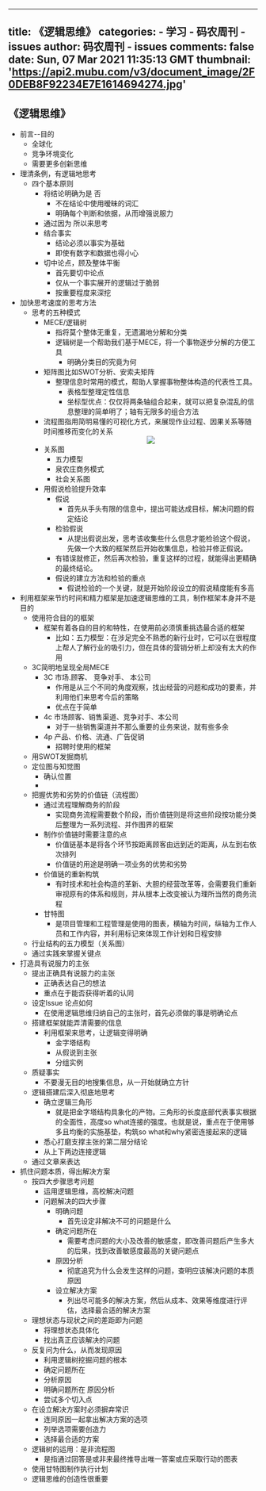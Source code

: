 
---
title: 《逻辑思维》
categories: 
    - 学习
    - 码农周刊 - issues
author: 码农周刊 - issues
comments: false
date: Sun, 07 Mar 2021 11:35:13 GMT
thumbnail: 'https://api2.mubu.com/v3/document_image/2F0DEB8F92234E7E1614694274.jpg'
---

<div>   
<h2>《逻辑思维》</h2><ul><li><span>前言--目的</span><ul><li><span>全球化</span></li><li><span>竞争环境变化</span></li><li><span>需要更多创新思维</span></li></ul></li><li><span>理清条例，有逻辑地思考</span><ul><li><span>四个基本原则</span><ul><li><span>将结论明确为是 否</span><ul><li><span>不在结论中使用暧昧的词汇</span></li><li><span>明确每个判断和依据，从而增强说服力</span></li></ul></li><li><span>通过因为 所以来思考</span></li><li><span>结合事实</span><ul><li><span>结论必须以事实为基础</span></li><li><span>即使有数字和数据也得小心</span></li></ul></li><li><span>切中论点，顾及整体平衡</span><ul><li><span>首先要切中论点</span></li><li><span>仅从一个事实展开的逻辑过于脆弱</span></li><li><span>按重要程度来深挖</span></li></ul></li></ul></li></ul></li><li><span>加快思考速度的思考方法</span><ul><li><span>思考的五种模式</span><ul><li><span>MECE/逻辑树</span><ul><li><span>指将莫个整体无重复，无遗漏地分解和分类</span></li><li><span>逻辑树</span><span class="codespan">是一个帮助我们基于MECE，将一个事物逐步分解的方便工具</span><ul><li><span>明确分类目的究竟为何</span></li></ul></li></ul></li><li><span>矩阵图</span><span class="codespan">比如SWOT分析、安索夫矩阵</span><ul><li><span>整理信息时常用的模式，帮助人掌握事物整体构造的代表性工具。</span><ul><li><span>表格型</span><span class="codespan">整理定性信息</span></li><li><span>坐标型</span><span class="codespan">优点：仅仅将两条轴组合起来，就可以把复杂混乱的信息整理的简单明了；轴有无限多的组合方法</span></li></ul></li></ul></li><li><span>流程图</span><span class="codespan">指用简明易懂的可视化方式，来展现作业过程、因果关系等随时间推移而变化的关系</span><span>
</span><div style="text-align: center;"><img src="https://api2.mubu.com/v3/document_image/2F0DEB8F92234E7E1614694274.jpg" style="max-width: 100%;object-fit: contain;" referrerpolicy="no-referrer"></div></li><li><span>关系图</span><ul><li><span>五力模型</span></li><li><span>泉农庄商务模式</span></li><li><span>社会关系图</span></li></ul></li><li><span>用假说检验提升效率</span><ul><li><span>假说</span><ul><li><span>首先从手头有限的信息中，提出可能达成目标，解决问题的假定结论</span></li></ul></li><li><span>检验假说</span><ul><li><span>从提出假说出发，思考该收集些什么信息才能检验这个假说，先做一个大致的框架然后开始收集信息，检验并修正假说。</span></li></ul></li><li><span>有错误就修正，然后再次检验，重复这样的过程，就能得出更精确的最终结论。</span></li><li><span>假说的建立方法和检验的重点</span><ul><li><span>假说检验的一个关键，就是开始阶段设立的假说精度能有多高</span></li></ul></li></ul></li></ul></li></ul></li><li><span>利用框架来节约时间和精力</span><span class="codespan">框架是加速逻辑思维的工具，制作框架本身并不是目的</span><ul><li><span>使用符合目的的框架</span><ul><li><span>框架有着各自的目的和特性，在使用前必须慎重挑选最合适的框架</span><ul><li><span>比如：五力模型：在涉足完全不熟悉的新行业时，它可以在很程度上帮人了解行业的吸引力，但在具体的营销分析上却没有太大的作用</span></li></ul></li></ul></li><li><span>3C简明地呈现全局MECE</span><ul><li><span>3C 市场.顾客、 竞争对手、 本公司   </span><ul><li><span>作用是从三个不同的角度观察，找出经营的问题和成功的要素，并利用他们来思考今后的策略</span></li><li><span>优点在于简单</span></li></ul></li><li><span>4c 市场顾客、销售渠道、竞争对手、本公司</span><ul><li><span>对于一些销售渠道并不那么重要的业务来说，就有些多余</span></li></ul></li><li><span>4p 产品、价格、流通、广告促销</span><ul><li><span>招聘时使用的框架</span></li></ul></li></ul></li><li><span>用SWOT发掘商机</span></li><li><span>定位图与知觉图</span><ul><li><span>确认位置</span></li><li></li></ul></li><li><span>把握优势和劣势的价值链（流程图）</span><ul><li><span>通过流程理解商务的阶段</span><ul><li><span>实现商务流程需要数个阶段，而价值链则是将这些阶段按功能分类后整理为一系列流程、并作图界的框架</span></li></ul></li><li><span>制作价值链时需要注意的点</span><ul><li><span>价值链基本是将各个环节按距离顾客由远到近的距离，从左到右依次排列</span></li><li><span>价值链的用途是明确一项业务的优势和劣势</span></li></ul></li><li><span>价值链的重新构筑</span><ul><li><span>有时技术和社会构造的革新、大胆的经营改革等，会需要我们重新审视原有的体系和规则，并从根本上改变被认为理所当然的商务流程</span></li></ul></li><li><span>甘特图</span><ul><li><span>是项目管理和工程管理是使用的图表，横轴为时间，纵轴为工作人员和工作内容，并利用标记来体现工作计划和日程安排</span></li></ul></li></ul></li><li><span>行业结构的五力模型（关系图）</span></li><li><span>通过实践来掌握关键点</span></li></ul></li><li><span>打造具有说服力的主张</span><ul><li><span>提出正确具有说服力的主张</span><ul><li><span>正确表达自己的想法</span></li><li><span>重点在于能否获得听着的认同</span></li></ul></li><li><span>设定lssue  论点如何</span><ul><li><span>在使用逻辑思维归纳自己的主张时，首先必须做的事是明确论点</span></li></ul></li><li><span>搭建框架就能弄清需要的信息</span><ul><li><span>利用框架来思考，让逻辑变得明确</span><ul><li><span>金字塔结构</span></li><li><span>从假说到主张</span></li><li><span>分组实例</span></li></ul></li></ul></li><li><span>质疑事实</span><ul><li><span>不要漫无目的地搜集信息，从一开始就确立方针</span></li></ul></li><li><span>逻辑搭建后深入彻底地思考</span><ul><li><span>确立逻辑三角形</span><ul><li><span>就是把金字塔结构具象化的产物。三角形的长度底部代表事实根据的全面性，高度so what连接的强度。也就是说，重点在于使用够多且均衡的实施基垫，构筑so what和why紧密连接起来的逻辑</span></li></ul></li><li><span>悉心打磨支撑主张的第二层分结论</span></li><li><span>从上下两边连接逻辑</span></li></ul></li><li><span>通过文章来表达</span></li></ul></li><li><span>抓住问题本质，得出解决方案</span><ul><li><span>按四大步骤思考问题</span><ul><li><span>运用逻辑思维，高校解决问题</span></li><li><span>问题解决的四大步骤</span><ul><li><span>明确问题</span><ul><li><span>首先设定非解决不可的问题是什么</span></li></ul></li><li><span>确定问题所在</span><ul><li><span>需要考虑问题的大小及改善的敏感度，即改善问题后产生多大的后果，找到改善敏感度最高的关键问题点</span></li></ul></li><li><span>原因分析</span><ul><li><span>彻底追究为什么会发生这样的问题，查明应该解决问题的本质原因</span></li></ul></li><li><span>设立解决方案</span><ul><li><span>列出尽可能多的解决方案，然后从成本、效果等维度进行评估，选择最合适的解决方案</span></li></ul></li></ul></li></ul></li><li><span>理想状态与现状之间的差距即为问题</span><ul><li><span>将理想状态具体化</span></li><li><span>找出真正应该解决的问题</span></li></ul></li><li><span>反复问为什么，从而发现原因</span><ul><li><span>利用逻辑树挖掘问题的根本</span></li><li><span>确定问题所在</span></li><li><span>分析原因</span></li><li><span>明确问题所在 原因分析</span></li><li><span>尝试多个切入点</span></li></ul></li><li><span>在设立解决方案时必须摒弃常识</span><ul><li><span>连同原因一起拿出解决方案的选项</span></li><li><span>列举选项需要创造力</span></li><li><span>选择最合适的方案</span></li></ul></li><li><span>逻辑树的运用：是非流程图</span><ul><li><span>是指通过回答是或非来最终推导出唯一答案或应采取行动的图表</span></li></ul></li><li><span>使用甘特图制作执行计划</span></li><li><span>逻辑思维的创造性很重要</span></li></ul></li></ul>  
</div>
            